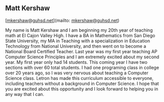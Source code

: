## Matt Kershaw

[mkershaw@guhsd.net](mailto: mkershaw@guhsd.net)

My name is Matt Kershaw and I am beginning my 20th year of teaching math at El Cajon Valley High.  I have a BA in Mathematics from San Diego State University, my MA in Teaching with a specialization in Education Technology from National University, and then went on to become a National Board Certified Teacher.  Last year was my first year teaching AP Computer Science Principles and I am extremely excited about my second year.  My first year only had 14 students.  This coming year I have two sections with over 60 total students.  I had one programing class in college over 20 years ago, so I was very nervous about teaching a Computer Science class.  Letron has made this curriculum accessible to everyone, including teachers without a background in Computer Science.  I hope that you are excited about this opportunity and I look forward to helping you in any way that I can.
